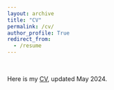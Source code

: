 ```yaml
---
layout: archive
title: "CV"
permalink: /cv/
author_profile: True
redirect_from:
  - /resume
---
```


<p>&nbsp;</p>


Here is my [CV](https://peiwenxie.github.io/files/Xie_Peiwen_CV_May_24.pdf), updated May 2024.
